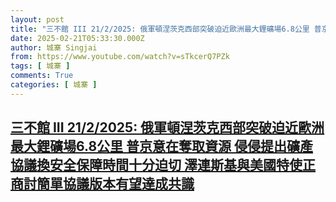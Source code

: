 ```yaml
---
layout: post
title: "三不館 III 21/2/2025: 俄軍頓涅茨克西部突破迫近歐洲最大鋰礦場6.8公里 普京意在奪取資源 侵侵提出礦產協議換安全保障時間十分迫切 澤連斯基與美國特使正商討簡單協議版本有望達成共識"
date: 2025-02-21T05:33:30.000Z
author: 城寨 Singjai
from: https://www.youtube.com/watch?v=sTkcerQ7PZk
tags: [ 城寨 ]
comments: True
categories: [ 城寨 ]
---
```

<!--1740116010000-->
[三不館 III 21/2/2025: 俄軍頓涅茨克西部突破迫近歐洲最大鋰礦場6.8公里 普京意在奪取資源 侵侵提出礦產協議換安全保障時間十分迫切 澤連斯基與美國特使正商討簡單協議版本有望達成共識](https://www.youtube.com/watch?v=sTkcerQ7PZk)
------

<div>

</div>
